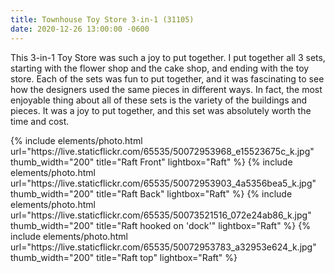 ```yaml
---
title: Townhouse Toy Store 3-in-1 (31105)
date: 2020-12-26 13:00:00 -0600
---
```


This 3-in-1 Toy Store was such a joy to put together. I put together all 3 sets, starting with the flower shop and the cake shop, and ending with the toy store. Each of the sets was fun to put together, and it was fascinating to see how the designers used the same pieces in different ways. In fact, the most enjoyable thing about all of these sets is the variety of the buildings and pieces. It was a joy to put together, and this set was absolutely worth the time and cost.

<div class="text-center">
  {% include elements/photo.html
      url="https://live.staticflickr.com/65535/50072953968_e15523675c_k.jpg"
      thumb_width="200" title="Raft Front" lightbox="Raft"
  %}
  {% include elements/photo.html
      url="https://live.staticflickr.com/65535/50072953903_4a5356bea5_k.jpg"
      thumb_width="200" title="Raft Back" lightbox="Raft"
  %}
  {% include elements/photo.html
      url="https://live.staticflickr.com/65535/50073521516_072e24ab86_k.jpg"
      thumb_width="200" title="Raft hooked on 'dock'" lightbox="Raft"
  %}
  {% include elements/photo.html
      url="https://live.staticflickr.com/65535/50072953783_a32953e624_k.jpg"
      thumb_width="200" title="Raft top" lightbox="Raft"
  %}
</div>

